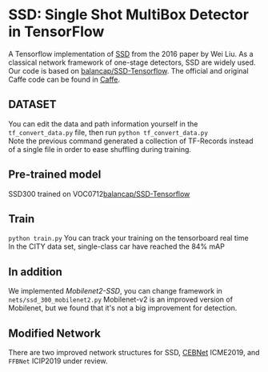 
SSD: Single Shot MultiBox Detector in TensorFlow
=======
A Tensorflow implementation of [SSD](https://arxiv.org/abs/1512.02325) from the 2016 paper by Wei Liu. As a classical network framework of one-stage detectors, SSD are widely used. Our code is based on [balancap/SSD-Tensorflow](https://github.com/balancap/SSD-Tensorflow). The official and original Caffe code can be found in [Caffe](https://github.com/weiliu89/caffe/tree/ssd).

DATASET
-------

You can edit the data and path information yourself in the `tf_convert_data.py` file, then run `python tf_convert_data.py`<br>
Note the previous command generated a collection of TF-Records instead of a single file in order to ease shuffling during training.<br>


Pre-trained model
-------------------------------
SSD300 trained on VOC0712[balancap/SSD-Tensorflow](https://github.com/balancap/SSD-Tensorflow)

Train
---------
`python train.py` You can track your training on the tensorboard real time <br>
In the CITY data set, single-class car have reached the 84% mAP

In addition
-------
We implemented *Mobilenet2-SSD*, you can change framework in `nets/ssd_300_mobilenet2.py` Mobilenet-v2 is an improved version of Mobilenet, but we found that it's not a big improvement for detection. 

Modified Network
---------------------
There are two improved network structures for SSD, [CEBNet](https://github.com/dlyldxwl/CEBNet) ICME2019, and `FFBNet` ICIP2019 under review.
